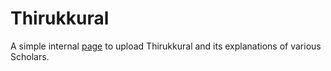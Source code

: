 # Thirukkural 

A simple internal [page](https://thirukkural-store.web.app/) to upload Thirukkural and its explanations of various Scholars. 

